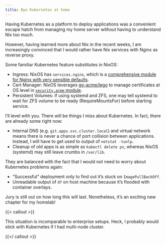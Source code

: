 ```yaml
---
title: Bye Kubernetes at home
---
```


Having Kubernetes as a platform to deploy applications was a convenient escape hatch from managing my home server without having to understand Nix too much.

However, having learned more about Nix in the recent weeks, I am increasingly convinced that I would rather have Nix services with Nginx as reverse proxy.

Some familiar Kubernetes feature substitutes in NixOS:

- Ingress: NixOS has `services.nginx`, which is a [comprehensive module for Nginx with very sensible defaults](https://nixos.wiki/wiki/Nginx?ref=husin.dev).
- Cert Manager: NixOS leverages [go-acme/lego](https://github.com/go-acme/lego) to manage certificates at OS level in [`security.acme` module](https://nixos.org/manual/nixos/stable/options#opt-security.acme.certs).
- Persistent Volumes: if using systemd and ZFS, one may tell systemd to wait for ZFS volume to be ready (RequireMountsFor) before starting service.

I’ll level with you. There will be things I miss about Kubernetes. In fact, there are already some right now:

- Internal DNS (e.g. `git.apps.svc.cluster.local`) and virtual network means there is never a chance of port collision between applications. Instead, I will have to get used to output of `netstat -tunlp`.
- Cleanup of old apps is as simple as `kubectl delete pv`, whereas NixOS (systemd) may still leave crumbs in `/var/lib`.

They are balanced with the fact that I would not need to worry about Kubernetes problems again:

- “Successful” deployment only to find out it’s stuck on `ImagePullBackOff`.
- Unreadable output of `df` on host machine because it’s flooded with container overlays.

Jury is still out on how long this will last. Nonetheless, it’s an exciting new chapter for my homelab!

{{< callout >}}

This situation is incomparable to enterprise setups. Heck, I probably would stick with Kubernetes if I had multi-node cluster.

{{</ callout >}}
